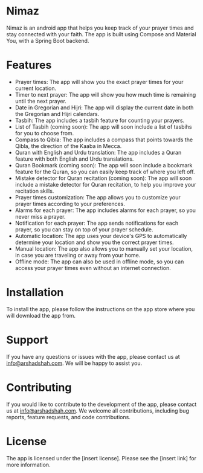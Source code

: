 # Nimaz

Nimaz is an android app that helps you keep track of your prayer times and stay connected with your faith. The app is built using Compose and Material You, with a Spring Boot backend.

# Features
- Prayer times: The app will show you the exact prayer times for your current location.
- Timer to next prayer: The app will show you how much time is remaining until the next prayer.
- Date in Gregorian and Hijri: The app will display the current date in both the Gregorian and Hijri calendars.
- Tasbih: The app includes a tasbih feature for counting your prayers.
- List of Tasbih (coming soon): The app will soon include a list of tasbihs for you to choose from.
- Compass to Qibla: The app includes a compass that points towards the Qibla, the direction of the Kaaba in Mecca.
- Quran with English and Urdu translation: The app includes a Quran feature with both English and Urdu translations.
- Quran Bookmark (coming soon): The app will soon include a bookmark feature for the Quran, so you can easily keep track of where you left off.
- Mistake detector for Quran recitation (coming soon): The app will soon include a mistake detector for Quran recitation, to help you improve your recitation skills.
- Prayer times customization: The app allows you to customize your prayer times according to your preferences.
- Alarms for each prayer: The app includes alarms for each prayer, so you never miss a prayer.
- Notification for each prayer: The app sends notifications for each prayer, so you can stay on top of your prayer schedule.
- Automatic location: The app uses your device's GPS to automatically determine your location and show you the correct prayer times.
- Manual location: The app also allows you to manually set your location, in case you are traveling or away from your home.
- Offline mode: The app can also be used in offline mode, so you can access your prayer times even without an internet connection.

# Installation
To install the app, please follow the instructions on the app store where you will download the app from.

# Support
If you have any questions or issues with the app, please contact us at info@arshadshah.com. We will be happy to assist you.

# Contributing
If you would like to contribute to the development of the app, please contact us at info@arshadshah.com. We welcome all contributions, including bug reports, feature requests, and code contributions.

# License
The app is licensed under the [insert license]. Please see the [insert link] for more information.
